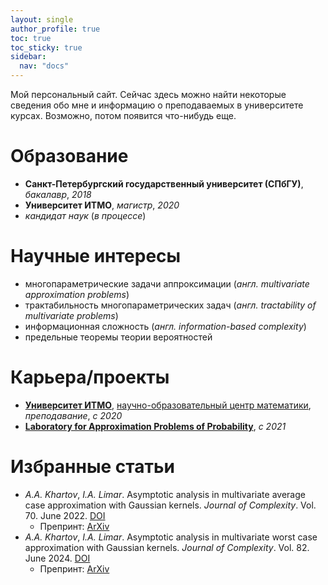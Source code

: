 ```yaml
---
layout: single
author_profile: true
toc: true
toc_sticky: true
sidebar:
  nav: "docs"
---
```


Мой персональный сайт. Сейчас здесь можно найти некоторые сведения обо мне
и информацию о преподаваемых в университете курсах.
Возможно, потом появится что-нибудь еще.

# Образование

- **Санкт-Петербургский государственный университет (СПбГУ)**, *бакалавр*, *2018*
- **Университет ИТМО**, *магистр*, *2020*
- *кандидат наук* (*в процессе*)

# Научные интересы

- многопараметрические задачи аппроксимации (*англ. multivariate approximation problems*)
- трактабильность многопараметрических задач (*англ. tractability of multivariate problems*)
- информационная сложность (*англ. information-based complexity*)
- предельные теоремы теории вероятностей

# Карьера/проекты
- [**Университет ИТМО**](https://itmo.ru), [научно-образовательный центр математики](https://mathdep.itmo.ru/), *преподавание*, *с 2020*
- [**Laboratory for Approximation Problems of Probability**](https://approlab.org/), *с 2021*

# Избранные статьи
- *A.A. Khartov*, *I.A. Limar*. Asymptotic analysis in multivariate average case approximation with Gaussian kernels.
 *Journal of Complexity*. Vol. 70. June 2022. [DOI](https://doi.org/10.1016/j.jco.2021.101631)
    - Препринт: [ArXiv](https://arxiv.org/abs/2101.06331)
- *A.A. Khartov*, *I.A. Limar*. Asymptotic analysis in multivariate worst case approximation with Gaussian kernels.
 *Journal of Complexity*. Vol. 82. June 2024. [DOI](https://doi.org/10.1016/j.jco.2024.101838)
    - Препринт: [ArXiv](https://arxiv.org/abs/2306.14239)